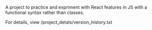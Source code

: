 

A project to practice and expriment with React features in JS with a functional
syntax rather than classes.

For details, view /project_detals/version_history.txt